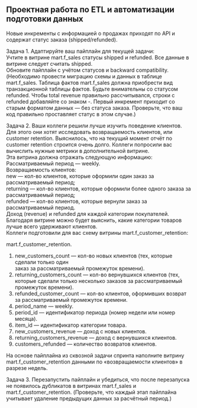 ## Проектная работа по ETL и автоматизации подготовки данных

Новые инкременты с информацией о продажах приходят по API и содержат статус заказа (shipped/refunded).

Задача 1.
Адаптируйте ваш пайплайн для текущей задачи:  
Учтите в витрине mart.f_sales статусы shipped и refunded. Все данные в витрине следует считать shipped.  
Обновите пайплайн с учётом статусов и backward compatibility.  
(Необходимо провести миграцию схемы и данных в таблице mart.f_sales. Таблица фактов mart.f_sales должна приобрести вид транзакционной таблицы фактов. Будьте внимательны со статусом refunded. Чтобы total revenue правильно рассчитывался, строки с refunded добавляйте со знаком -.
Первый инкремент приходит со старым форматом данных — без статуса заказа. Проверьте, что ваш код правильно проставляет статус в этом случае.)

Задача 2.
Ваши коллеги решили лучше изучить поведение клиентов. Для этого они хотят исследовать возвращаемость клиентов, или customer retention. 
Выяснилось, что на текущий момент отчёт по customer retention строится очень долго. Коллеги попросили вас вычислить нужные метрики в дополнительной витрине.  
Эта витрина должна отражать следующую информацию:  
Рассматриваемый период — weekly.  
Возвращаемость клиентов:   
new — кол-во клиентов, которые оформили один заказ за рассматриваемый период;  
returning — кол-во клиентов, которые оформили более одного заказа за рассматриваемый период;  
refunded — кол-во клиентов, которые вернули заказ за рассматриваемый период.  
Доход (revenue) и refunded для каждой категории покупателей.  
Благодаря витрине можно будет выяснить, какие категории товаров лучше всего удерживают клиентов.  
Коллеги подготовили для вас схему витрины mart.f_customer_retention:  

mart.f_customer_retention. 
1. new_customers_count — кол-во новых клиентов (тех, которые сделали только один   
заказ за рассматриваемый промежуток времени).  
2. returning_customers_count — кол-во вернувшихся клиентов (тех, которые сделали только несколько заказов за рассматриваемый промежуток времени).
3. refunded_customer_count — кол-во клиентов, оформивших возврат за рассматриваемый промежуток времени.  
4. period_name — weekly.  
5. period_id — идентификатор периода (номер недели или номер месяца).  
6. item_id — идентификатор категории товара.  
7. new_customers_revenue — доход с новых клиентов.  
8. returning_customers_revenue — доход с вернувшихся клиентов.  
9. customers_refunded — количество возвратов клиентов.  

На основе пайплайна из сквозной задачи спринта наполните витрину mart.f_customer_retention данными по «возвращаемости клиентов» в разрезе недель.

Задача 3.
Перезапустить пайплайн и убедиться, что после перезапуска не появилось дубликатов в витринах mart.f_sales и mart.f_customer_retention.
(Проверьте, что каждый этап пайплайна учитывает удаление предыдущих данных за расчётный период.)
